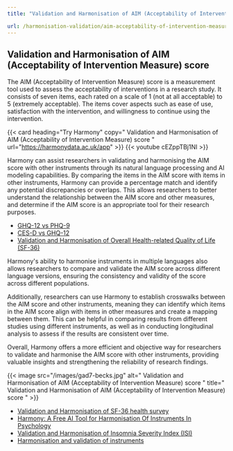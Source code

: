```yaml
---
title: "Validation and Harmonisation of AIM (Acceptability of Intervention Measure) score"

url: /harmonisation-validation/aim-acceptability-of-intervention-measure-score
---
```


## Validation and Harmonisation of AIM (Acceptability of Intervention Measure) score

The AIM (Acceptability of Intervention Measure) score is a measurement tool used to assess the acceptability of interventions in a research study. It consists of seven items, each rated on a scale of 1 (not at all acceptable) to 5 (extremely acceptable). The items cover aspects such as ease of use, satisfaction with the intervention, and willingness to continue using the intervention.

{{< card heading="Try Harmony" copy=" Validation and Harmonisation of AIM (Acceptability of Intervention Measure) score " url="https://harmonydata.ac.uk/app" >}}
{{< youtube cEZppTBj1NI >}}

Harmony can assist researchers in validating and harmonising the AIM score with other instruments through its natural language processing and AI modeling capabilities. By comparing the items in the AIM score with items in other instruments, Harmony can provide a percentage match and identify any potential discrepancies or overlaps. This allows researchers to better understand the relationship between the AIM score and other measures, and determine if the AIM score is an appropriate tool for their research purposes.

* [GHQ-12 vs PHQ-9](/compare-harmonise-instruments/ghq-12-vs-phq-9/)
* [CES-D vs GHQ-12](/compare-harmonise-instruments/ces-d-vs-ghq-12/)
* [Validation and Harmonisation of Overall Health-related Quality of Life (SF-36)](/harmonisation-validation/overall-health-related-quality-of-life-sf-36)

Harmony's ability to harmonise instruments in multiple languages also allows researchers to compare and validate the AIM score across different language versions, ensuring the consistency and validity of the score across different populations.

Additionally, researchers can use Harmony to establish crosswalks between the AIM score and other instruments, meaning they can identify which items in the AIM score align with items in other measures and create a mapping between them. This can be helpful in comparing results from different studies using different instruments, as well as in conducting longitudinal analysis to assess if the results are consistent over time.

Overall, Harmony offers a more efficient and objective way for researchers to validate and harmonise the AIM score with other instruments, providing valuable insights and strengthening the reliability of research findings.


{{< image src="/images/gad7-becks.jpg" alt=" Validation and Harmonisation of AIM (Acceptability of Intervention Measure) score " title=" Validation and Harmonisation of AIM (Acceptability of Intervention Measure) score " >}}









* [Validation and Harmonisation of SF-36 health survey](/harmonisation-validation/sf-36-health-survey)
* [Harmony: A Free AI Tool for Harmonisation Of Instruments In Psychology](/item-harmonisation/harmony-a-free-ai-tool-for-harmonisation-of-instruments-in-psychology)
* [Validation and Harmonisation of Insomnia Severity Index (ISI)](/harmonisation-validation/insomnia-severity-index-isi)
* [Harmonisation and validation of instruments](/harmonisation-validation/)